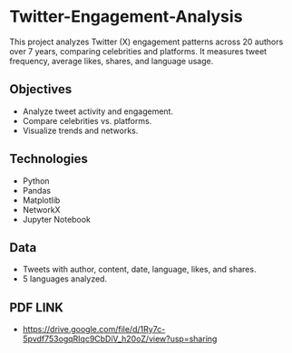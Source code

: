 # Twitter-Engagement-Analysis
This project analyzes Twitter (X) engagement patterns across 20 authors over 7 years, comparing celebrities and platforms. It measures tweet frequency, average likes, shares, and language usage.

## Objectives
- Analyze tweet activity and engagement.
- Compare celebrities vs. platforms.
- Visualize trends and networks.

## Technologies
- Python
- Pandas
- Matplotlib
- NetworkX
- Jupyter Notebook

## Data
- Tweets with author, content, date, language, likes, and shares.
- 5 languages analyzed.

## PDF LINK
- https://drive.google.com/file/d/1Ry7c-5pvdf753ogqRIqc9CbDiV_h20oZ/view?usp=sharing
    
